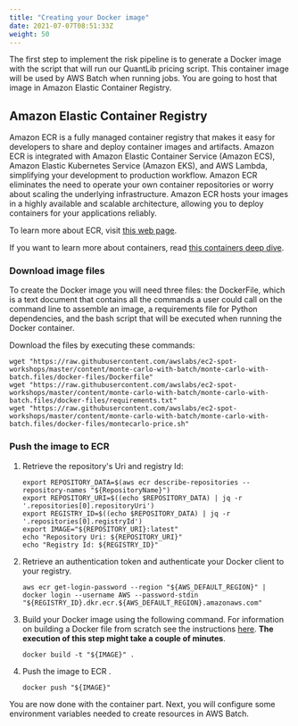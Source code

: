 ```yaml
---
title: "Creating your Docker image"
date: 2021-07-07T08:51:33Z
weight: 50
---
```



The first step to implement the risk pipeline is to generate a Docker image with the script that will run our QuantLib pricing script. This container image will be used by AWS Batch when running jobs. You are going to host that image in Amazon Elastic Container Registry.

## Amazon Elastic Container Registry

Amazon ECR is a fully managed container registry that makes it easy for developers to share and deploy container images and artifacts. Amazon ECR is integrated with Amazon Elastic Container Service (Amazon ECS),  Amazon Elastic Kubernetes Service (Amazon EKS), and AWS Lambda, simplifying your development to production workflow. Amazon ECR eliminates the need to operate your own container repositories or worry about scaling the underlying infrastructure. Amazon ECR hosts your images in a highly available and scalable architecture, allowing you to deploy containers for your applications reliably.

To learn more about ECR, visit [this web page](https://aws.amazon.com/ecr/).

If you want to learn more about containers, read [this containers deep dive](https://aws.amazon.com/getting-started/deep-dive-containers/).

### Download image files

To create the Docker image you will need three files: the DockerFile, which is a text document that contains all the commands a user could call on the command line to assemble an image, a requirements file for Python dependencies, and the bash script that will be executed when running the Docker container.

Download the files by executing these commands:

```
wget "https://raw.githubusercontent.com/awslabs/ec2-spot-workshops/master/content/monte-carlo-with-batch/monte-carlo-with-batch.files/docker-files/Dockerfile"
wget "https://raw.githubusercontent.com/awslabs/ec2-spot-workshops/master/content/monte-carlo-with-batch/monte-carlo-with-batch.files/docker-files/requirements.txt"
wget "https://raw.githubusercontent.com/awslabs/ec2-spot-workshops/master/content/monte-carlo-with-batch/monte-carlo-with-batch.files/docker-files/montecarlo-price.sh"
```

### Push the image to ECR

1. Retrieve the repository's Uri and registry Id:

    ```
    export REPOSITORY_DATA=$(aws ecr describe-repositories --repository-names "${RepositoryName}")
    export REPOSITORY_URI=$((echo $REPOSITORY_DATA) | jq -r '.repositories[0].repositoryUri')
    export REGISTRY_ID=$((echo $REPOSITORY_DATA) | jq -r '.repositories[0].registryId')
    export IMAGE="${REPOSITORY_URI}:latest"
    echo "Repository Uri: ${REPOSITORY_URI}"
    echo "Registry Id: ${REGISTRY_ID}"
    ```

1. Retrieve an authentication token and authenticate your Docker client to your registry.

    ```
    aws ecr get-login-password --region "${AWS_DEFAULT_REGION}" | docker login --username AWS --password-stdin "${REGISTRY_ID}.dkr.ecr.${AWS_DEFAULT_REGION}.amazonaws.com"
    ```

2. Build your Docker image using the following command. For information on building a Docker file from scratch see the instructions [here](https://docs.aws.amazon.com/AmazonECS/latest/developerguide/docker-basics.html). **The execution of this step might take a couple of minutes**.

    ```
    docker build -t "${IMAGE}" .
    ```

3. Push the image to ECR .

    ```
    docker push "${IMAGE}"
    ```

You are now done with the container part. Next, you will configure some environment variables needed to create resources in AWS Batch.


